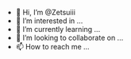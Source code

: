 - 👋 Hi, I’m @Zetsuiii
- 👀 I’m interested in ...
- 🌱 I’m currently learning ...
- 💞️ I’m looking to collaborate on ...
- 📫 How to reach me ...

<!---
Zetsuiii/Zetsuiii is a ✨ special ✨ repository because its `README.md` (this file) appears on your GitHub profile.
You can click the Preview link to take a look at your changes.
--->

